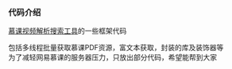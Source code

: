 ### 代码介绍  
[慕课视频解析搜索工具](http://www.feemic.cn/mooc)的一些框架代码  

包括多线程批量获取慕课PDF资源，富文本获取，封装的库及装饰器等  
为了减轻网易慕课的服务器压力，只放出部分代码，希望能帮到大家　　　

